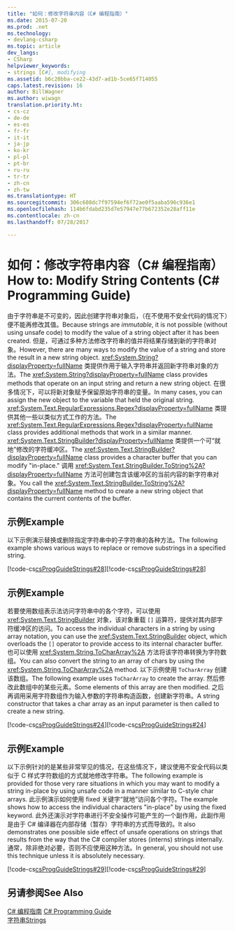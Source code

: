 ```yaml
---
title: "如何：修改字符串内容（C# 编程指南）"
ms.date: 2015-07-20
ms.prod: .net
ms.technology:
- devlang-csharp
ms.topic: article
dev_langs:
- CSharp
helpviewer_keywords:
- strings [C#], modifying
ms.assetid: b6c20bba-ce22-43d7-ad1b-5ce65f714055
caps.latest.revision: 16
author: BillWagner
ms.author: wiwagn
translation.priority.ht:
- cs-cz
- de-de
- es-es
- fr-fr
- it-it
- ja-jp
- ko-kr
- pl-pl
- pt-br
- ru-ru
- tr-tr
- zh-cn
- zh-tw
ms.translationtype: HT
ms.sourcegitcommit: 306c608dc7f97594ef6f72ae0f5aaba596c936e1
ms.openlocfilehash: 114b6fdabd235d7e57947e77b672352e28aff11e
ms.contentlocale: zh-cn
ms.lasthandoff: 07/28/2017

---
```

# <a name="how-to-modify-string-contents-c-programming-guide"></a><span data-ttu-id="69db1-102">如何：修改字符串内容（C# 编程指南）</span><span class="sxs-lookup"><span data-stu-id="69db1-102">How to: Modify String Contents (C# Programming Guide)</span></span>
<span data-ttu-id="69db1-103">由于字符串是不可变的，因此创建字符串对象后，（在不使用不安全代码的情况下）便不能再修改其值。</span><span class="sxs-lookup"><span data-stu-id="69db1-103">Because strings are *immutable*, it is not possible (without using unsafe code) to modify the value of a string object after it has been created.</span></span> <span data-ttu-id="69db1-104">但是，可通过多种方法修改字符串的值并将结果存储到新的字符串对象。</span><span class="sxs-lookup"><span data-stu-id="69db1-104">However, there are many ways to modify the value of a string and store the result in a new string object.</span></span> <span data-ttu-id="69db1-105"><xref:System.String?displayProperty=fullName> 类提供作用于输入字符串并返回新字符串对象的方法。</span><span class="sxs-lookup"><span data-stu-id="69db1-105">The <xref:System.String?displayProperty=fullName> class provides methods that operate on an input string and return a new string object.</span></span> <span data-ttu-id="69db1-106">在很多情况下，可以将新对象赋予保留原始字符串的变量。</span><span class="sxs-lookup"><span data-stu-id="69db1-106">In many cases, you can assign the new object to the variable that held the original string.</span></span> <span data-ttu-id="69db1-107"><xref:System.Text.RegularExpressions.Regex?displayProperty=fullName> 类提供其他一些以类似方式工作的方法。</span><span class="sxs-lookup"><span data-stu-id="69db1-107">The <xref:System.Text.RegularExpressions.Regex?displayProperty=fullName> class provides additional methods that work in a similar manner.</span></span> <span data-ttu-id="69db1-108"><xref:System.Text.StringBuilder?displayProperty=fullName> 类提供一个可“就地”修改的字符缓冲区。</span><span class="sxs-lookup"><span data-stu-id="69db1-108">The <xref:System.Text.StringBuilder?displayProperty=fullName> class provides a character buffer that you can modify "in-place."</span></span> <span data-ttu-id="69db1-109">调用 <xref:System.Text.StringBuilder.ToString%2A?displayProperty=fullName> 方法可创建包含该缓冲区的当前内容的新字符串对象。</span><span class="sxs-lookup"><span data-stu-id="69db1-109">You call the <xref:System.Text.StringBuilder.ToString%2A?displayProperty=fullName> method to create a new string object that contains the current contents of the buffer.</span></span>  
  
## <a name="example"></a><span data-ttu-id="69db1-110">示例</span><span class="sxs-lookup"><span data-stu-id="69db1-110">Example</span></span>  
 <span data-ttu-id="69db1-111">以下示例演示替换或删除指定字符串中的子字符串的各种方法。</span><span class="sxs-lookup"><span data-stu-id="69db1-111">The following example shows various ways to replace or remove substrings in a specified string.</span></span>  
  
 <span data-ttu-id="69db1-112">[!code-cs[csProgGuideStrings#28](../../../csharp/programming-guide/strings/codesnippet/CSharp/how-to-modify-string-contents_1.cs)]</span><span class="sxs-lookup"><span data-stu-id="69db1-112">[!code-cs[csProgGuideStrings#28](../../../csharp/programming-guide/strings/codesnippet/CSharp/how-to-modify-string-contents_1.cs)]</span></span>  
  
## <a name="example"></a><span data-ttu-id="69db1-113">示例</span><span class="sxs-lookup"><span data-stu-id="69db1-113">Example</span></span>  
 <span data-ttu-id="69db1-114">若要使用数组表示法访问字符串中的各个字符，可以使用 <xref:System.Text.StringBuilder> 对象，该对象重载 `[]` 运算符，提供对其内部字符缓冲区的访问。</span><span class="sxs-lookup"><span data-stu-id="69db1-114">To access the individual characters in a string by using array notation, you can use the <xref:System.Text.StringBuilder> object, which overloads the `[]` operator to provide access to its internal character buffer.</span></span> <span data-ttu-id="69db1-115">也可以使用 <xref:System.String.ToCharArray%2A> 方法将该字符串转换为字符数组。</span><span class="sxs-lookup"><span data-stu-id="69db1-115">You can also convert the string to an array of chars by using the <xref:System.String.ToCharArray%2A> method.</span></span> <span data-ttu-id="69db1-116">以下示例使用 `ToCharArray` 创建该数组。</span><span class="sxs-lookup"><span data-stu-id="69db1-116">The following example uses `ToCharArray` to create the array.</span></span> <span data-ttu-id="69db1-117">然后修改此数组中的某些元素。</span><span class="sxs-lookup"><span data-stu-id="69db1-117">Some elements of this array are then modified.</span></span> <span data-ttu-id="69db1-118">之后再调用采用字符数组作为输入参数的字符串构造函数，创建新字符串。</span><span class="sxs-lookup"><span data-stu-id="69db1-118">A string constructor that takes a char array as an input parameter is then called to create a new string.</span></span>  
  
 <span data-ttu-id="69db1-119">[!code-cs[csProgGuideStrings#24](../../../csharp/programming-guide/strings/codesnippet/CSharp/how-to-modify-string-contents_2.cs)]</span><span class="sxs-lookup"><span data-stu-id="69db1-119">[!code-cs[csProgGuideStrings#24](../../../csharp/programming-guide/strings/codesnippet/CSharp/how-to-modify-string-contents_2.cs)]</span></span>  
  
## <a name="example"></a><span data-ttu-id="69db1-120">示例</span><span class="sxs-lookup"><span data-stu-id="69db1-120">Example</span></span>  
 <span data-ttu-id="69db1-121">以下示例针对的是某些非常罕见的情况，在这些情况下，建议使用不安全代码以类似于 C 样式字符数组的方式就地修改字符串。</span><span class="sxs-lookup"><span data-stu-id="69db1-121">The following example is provided for those very rare situations in which you may want to modify a string in-place by using unsafe code in a manner similar to C-style char arrays.</span></span> <span data-ttu-id="69db1-122">此示例演示如何使用 fixed 关键字“就地”访问各个字符。</span><span class="sxs-lookup"><span data-stu-id="69db1-122">The example shows how to access the individual characters "in-place" by using the fixed keyword.</span></span> <span data-ttu-id="69db1-123">此外还演示对字符串进行不安全操作可能产生的一个副作用，此副作用是由于 C# 编译器在内部存储（暂存）字符串的方式而导致的。</span><span class="sxs-lookup"><span data-stu-id="69db1-123">It also demonstrates one possible side effect of unsafe operations on strings that results from the way that the C# compiler stores (interns) strings internally.</span></span> <span data-ttu-id="69db1-124">通常，除非绝对必要，否则不应使用这种方法。</span><span class="sxs-lookup"><span data-stu-id="69db1-124">In general, you should not use this technique unless it is absolutely necessary.</span></span>  
  
 <span data-ttu-id="69db1-125">[!code-cs[csProgGuideStrings#29](../../../csharp/programming-guide/strings/codesnippet/CSharp/how-to-modify-string-contents_3.cs)]</span><span class="sxs-lookup"><span data-stu-id="69db1-125">[!code-cs[csProgGuideStrings#29](../../../csharp/programming-guide/strings/codesnippet/CSharp/how-to-modify-string-contents_3.cs)]</span></span>  
  
## <a name="see-also"></a><span data-ttu-id="69db1-126">另请参阅</span><span class="sxs-lookup"><span data-stu-id="69db1-126">See Also</span></span>  
 <span data-ttu-id="69db1-127">[C# 编程指南](../../../csharp/programming-guide/index.md) </span><span class="sxs-lookup"><span data-stu-id="69db1-127">[C# Programming Guide](../../../csharp/programming-guide/index.md) </span></span>  
 [<span data-ttu-id="69db1-128">字符串</span><span class="sxs-lookup"><span data-stu-id="69db1-128">Strings</span></span>](../../../csharp/programming-guide/strings/index.md)

